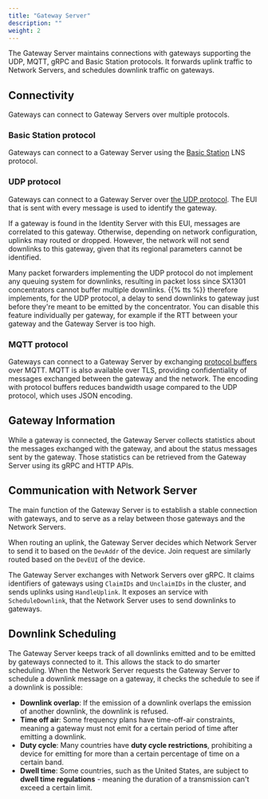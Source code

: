 ```yaml
---
title: "Gateway Server"
description: ""
weight: 2
---
```


The Gateway Server maintains connections with gateways supporting the UDP, MQTT, gRPC and Basic Station protocols. It forwards uplink traffic to Network Servers, and schedules downlink traffic on gateways.

<!--more-->

## Connectivity

Gateways can connect to Gateway Servers over multiple protocols.

### Basic Station protocol

Gateways can connect to a Gateway Server using the [Basic Station](https://doc.sm.tc/station/index.html) LNS protocol.

### UDP protocol

Gateways can connect to a Gateway Server over [the UDP protocol](https://github.com/Lora-net/packet_forwarder/blob/master/PROTOCOL.TXT). The EUI that is sent with every message is used to identify the gateway.

If a gateway is found in the Identity Server with this EUI, messages are correlated to this gateway. Otherwise, depending on network configuration, uplinks may routed or dropped. However, the network will not send downlinks to this gateway, given that its regional parameters cannot be identified.

Many packet forwarders implementing the UDP protocol do not implement any queuing system for downlinks, resulting in packet loss since SX1301 concentrators cannot buffer multiple downlinks. {{% tts %}} therefore implements, for the UDP protocol, a delay to send downlinks to gateway just before they're meant to be emitted by the concentrator. You can disable this feature individually per gateway, for example if the RTT between your gateway and the Gateway Server is too high.

### MQTT protocol

Gateways can connect to a Gateway Server by exchanging [protocol buffers](https://developers.google.com/protocol-buffers) over MQTT. MQTT is also available over TLS, providing confidentiality of messages exchanged between the gateway and the network. The encoding with protocol buffers reduces bandwidth usage compared to the UDP protocol, which uses JSON encoding.

## Gateway Information

While a gateway is connected, the Gateway Server collects statistics about the messages exchanged with the gateway, and about the status messages sent by the gateway. Those statistics can be retrieved from the Gateway Server using its gRPC and HTTP APIs.

## Communication with Network Server

The main function of the Gateway Server is to establish a stable connection with gateways, and to serve as a relay between those gateways and the Network Servers.

When routing an uplink, the Gateway Server decides which Network Server to send it to based on the `DevAddr` of the device. Join request are similarly routed based on the `DevEUI` of the device.

The Gateway Server exchanges with Network Servers over gRPC. It claims identifiers of gateways using `ClaimIDs` and `UnclaimIDs` in the cluster, and sends uplinks using `HandleUplink`. It exposes an service with `ScheduleDownlink`, that the Network Server uses to send downlinks to gateways.

## Downlink Scheduling

The Gateway Server keeps track of all downlinks emitted and to be emitted by gateways connected to it. This allows the stack to do smarter scheduling. When the Network Server requests the Gateway Server to schedule a downlink message on a gateway, it checks the schedule to see if a downlink is possible:

- **Downlink overlap**: If the emission of a downlink overlaps the emission of another downlink, the downlink is refused.
- **Time off air**: Some frequency plans have time-off-air constraints, meaning a gateway must not emit for a certain period of time after emitting a downlink.
- **Duty cycle**: Many countries have **duty cycle restrictions**, prohibiting a device for emitting for more than a certain percentage of time on a certain band.
- **Dwell time**: Some countries, such as the United States, are subject to **dwell time regulations** - meaning the duration of a transmission can't exceed a certain limit.
